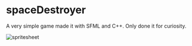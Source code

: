 # spaceDestroyer
A very simple game made it with SFML and C++. Only done it for curiosity.




![spritesheet](https://github.com/user-attachments/assets/c629410b-a2db-43b9-a8ac-2a41dd52201b)
